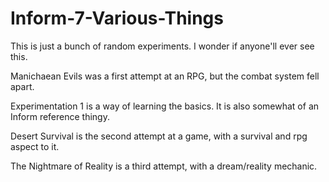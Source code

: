 # Inform-7-Various-Things
This is just a bunch of random experiments. I wonder if anyone'll ever see this.

Manichaean Evils was a first attempt at an RPG, but the combat system fell apart.

Experimentation 1 is a way of learning the basics. It is also somewhat of an Inform reference thingy.

Desert Survival is the second attempt at a game, with a survival and rpg aspect to it.

The Nightmare of Reality is a third attempt, with a dream/reality mechanic.
